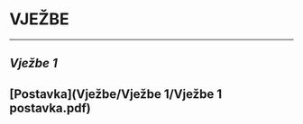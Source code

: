# VJEŽBE
--------------

 ## ***Vježbe 1***
## [**Postavka**](Vježbe/Vježbe 1/Vježbe 1 postavka.pdf)
 
